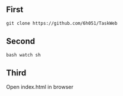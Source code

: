## First

```git clone https://github.com/6h051/TaskWeb```

## Second

```bash watch sh```

## Third

Open index.html in browser